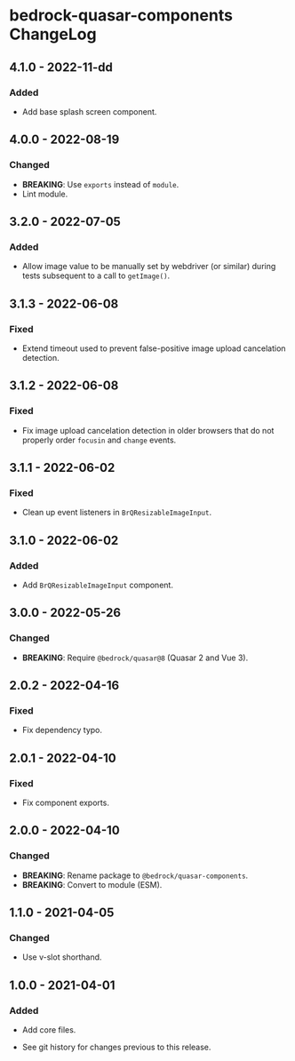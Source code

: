 # bedrock-quasar-components ChangeLog

## 4.1.0 - 2022-11-dd

### Added
- Add base splash screen component.

## 4.0.0 - 2022-08-19

### Changed
- **BREAKING**: Use `exports` instead of `module`.
- Lint module.

## 3.2.0 - 2022-07-05

### Added
- Allow image value to be manually set by webdriver (or similar) during
  tests subsequent to a call to `getImage()`.

## 3.1.3 - 2022-06-08

### Fixed
- Extend timeout used to prevent false-positive image upload
  cancelation detection.

## 3.1.2 - 2022-06-08

### Fixed
- Fix image upload cancelation detection in older browsers that
  do not properly order `focusin` and `change` events.

## 3.1.1 - 2022-06-02

### Fixed
- Clean up event listeners in `BrQResizableImageInput`.

## 3.1.0 - 2022-06-02

### Added
- Add `BrQResizableImageInput` component.

## 3.0.0 - 2022-05-26

### Changed
- **BREAKING**: Require `@bedrock/quasar@8` (Quasar 2 and Vue 3).

## 2.0.2 - 2022-04-16

### Fixed
- Fix dependency typo.

## 2.0.1 - 2022-04-10

### Fixed
- Fix component exports.

## 2.0.0 - 2022-04-10

### Changed
- **BREAKING**: Rename package to `@bedrock/quasar-components`.
- **BREAKING**: Convert to module (ESM).

## 1.1.0 - 2021-04-05

### Changed
- Use v-slot shorthand.

## 1.0.0 - 2021-04-01

### Added
- Add core files.

- See git history for changes previous to this release.
